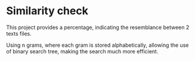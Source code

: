 # Similarity check 
 
 This project provides a percentage, indicating the resemblance between 2 texts files.

 Using n grams, where each gram is stored alphabetically, allowing the use of  binary search tree, making the search much more efficient.

 


